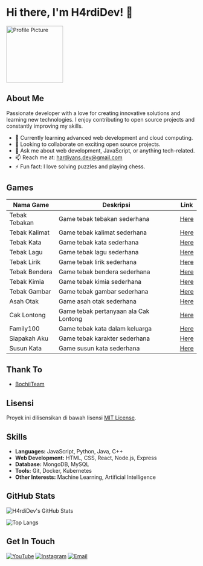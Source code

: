# Hi there, I'm H4rdiDev! 👋
<img src="https://telegra.ph/file/d2c5e9008cb74ab1ef0ae.jpg" alt="Profile Picture" width="150">

## About Me
Passionate developer with a love for creating innovative solutions and learning new technologies. I enjoy contributing to open source projects and constantly improving my skills.

- 🌱 Currently learning advanced web development and cloud computing.
- 👯 Looking to collaborate on exciting open source projects.
- 💬 Ask me about web development, JavaScript, or anything tech-related.
- 📫 Reach me at: [hardiyans.dev@gmail.com](mailto:hardiyans.dev@gmail.com)
- ⚡ Fun fact: I love solving puzzles and playing chess.

## Games

| Nama Game        | Deskripsi           | Link                                    |
|------------------|---------------------|-----------------------------------------|
| Tebak Tebakan   | Game tebak tebakan sederhana | [Here](https://raw.githubusercontent.com/H4rdiDev/ShunGame/main/games/tebaktebakan.json) |
| Tebak Kalimat   | Game tebak kalimat sederhana | [Here](https://raw.githubusercontent.com/H4rdiDev/ShunGame/main/games/tebakkalimat.json) |
| Tebak Kata      | Game tebak kata sederhana | [Here](https://raw.githubusercontent.com/H4rdiDev/ShunGame/main/games/tebakkata.json) |
| Tebak Lagu      | Game tebak lagu sederhana | [Here](https://raw.githubusercontent.com/H4rdiDev/ShunGame/main/games/tebaklagu.json) |
| Tebak Lirik     | Game tebak lirik sederhana | [Here](https://raw.githubusercontent.com/H4rdiDev/ShunGame/main/games/tebaklirik.json) |
| Tebak Bendera   | Game tebak bendera sederhana | [Here](https://raw.githubusercontent.com/H4rdiDev/ShunGame/main/games/tebakbendera.json) |
| Tebak Kimia     | Game tebak kimia sederhana | [Here](https://raw.githubusercontent.com/H4rdiDev/ShunGame/main/games/tebakkimia.json) |
| Tebak Gambar    | Game tebak gambar sederhana | [Here](https://raw.githubusercontent.com/H4rdiDev/ShunGame/main/games/tebakgambar.json) |
| Asah Otak       | Game asah otak sederhana | [Here](https://raw.githubusercontent.com/H4rdiDev/ShunGame/main/games/asahotak.json) |
| Cak Lontong     | Game tebak pertanyaan ala Cak Lontong | [Here](https://raw.githubusercontent.com/H4rdiDev/ShunGame/main/games/caklontong.json) |
| Family100       | Game tebak kata dalam keluarga | [Here](https://raw.githubusercontent.com/H4rdiDev/ShunGame/main/games/family100.json) |
| Siapakah Aku    | Game tebak karakter sederhana | [Here](https://raw.githubusercontent.com/H4rdiDev/ShunGame/main/games/siapakahaku.json) |
| Susun Kata      | Game susun kata sederhana | [Here](https://raw.githubusercontent.com/H4rdiDev/ShunGame/main/games/susunkata.json) |

## Thank To

- [BochilTeam](https://github.com/BochilTeam)

## Lisensi

Proyek ini dilisensikan di bawah lisensi [MIT License](https://opensource.org/licenses/MIT).

## Skills
- **Languages:** JavaScript, Python, Java, C++
- **Web Development:** HTML, CSS, React, Node.js, Express
- **Database:** MongoDB, MySQL
- **Tools:** Git, Docker, Kubernetes
- **Other Interests:** Machine Learning, Artificial Intelligence

## GitHub Stats
![H4rdiDev's GitHub Stats](https://github-readme-stats.vercel.app/api?username=H4rdiDev&show_icons=true&theme=tokyonight&hide_title=true&hide_border=true)

![Top Langs](https://github-readme-stats.vercel.app/api/top-langs/?username=H4rdiDev&layout=compact&theme=tokyonight&hide_border=true)

## Get In Touch
[![YouTube](https://img.shields.io/badge/YouTube-Hardi.Lah-FF0000?style=for-the-badge&logo=youtube&logoColor=white)](https://youtube.com/@hardi.lah.)
[![Instagram](https://img.shields.io/badge/Instagram-Hardi.Lah-E4405F?style=for-the-badge&logo=instagram&logoColor=white)](https://www.instagram.com/Hardi.Lah)
[![Email](https://img.shields.io/badge/Email-hardiyans.dev@gmail.com-D14836?style=for-the-badge&logo=gmail&logoColor=white)](mailto:hardiyans.dev@gmail.com)
